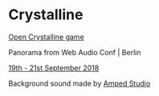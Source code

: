 # Crystalline

[Open Crystalline game](defense/index.html)

Panorama from Web Audio Conf | Berlin

[19th - 21st September 2018](https://webaudioconf.com/info)

Background sound made by [Amped Studio](https://ampedstudio.com)
